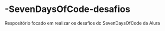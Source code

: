 # -SevenDaysOfCode-desafios
Respositório focado em realizar os desafios do SevenDaysOfCode da Alura
